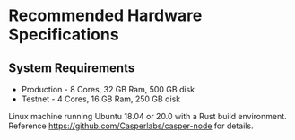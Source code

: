 Recommended Hardware Specifications
===================================

## System Requirements

* Production - 8  Cores, 32 GB Ram, 500 GB disk 
* Testnet - 4 Cores, 16 GB Ram, 250 GB disk

Linux machine running Ubuntu 18.04 or 20.0 with a Rust build environment. Reference https://github.com/Casperlabs/casper-node for details.
